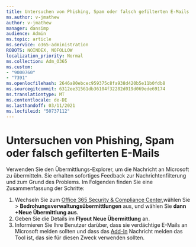 ```yaml
---
title: Untersuchen von Phishing, Spam oder falsch gefilterten E-Mails
ms.author: v-jmathew
author: v-jmathew
manager: dansimp
audience: Admin
ms.topic: article
ms.service: o365-administration
ROBOTS: NOINDEX, NOFOLLOW
localization_priority: Normal
ms.collection: Adm_O365
ms.custom:
- "9000760"
- "7391"
ms.openlocfilehash: 2646a80ebcec959375c8fa938d420b5e11b0fdb8
ms.sourcegitcommit: 6312ee31561db36104f32282d019d069ede69174
ms.translationtype: MT
ms.contentlocale: de-DE
ms.lasthandoff: 03/11/2021
ms.locfileid: "50737112"
---
```

# <a name="investigate-phishing-spam-or-incorrectly-filtered-email"></a>Untersuchen von Phishing, Spam oder falsch gefilterten E-Mails

Verwenden Sie den Übermittlungs-Explorer, um die Nachricht an Microsoft zu übermitteln. Sie erhalten sofortiges Feedback zur Nachrichtenfilterung und zum Grund des Problems. Im Folgenden finden Sie eine Zusammenfassung der Schritte:

1. Wechseln Sie zum [Office 365 Security & Compliance Center,](https://go.microsoft.com/fwlink/p/?linkid=2077143)wählen Sie   >  **Bedrohungsverwaltungsübermittlungen** aus, und wählen Sie **dann +Neue Übermittlung aus.**
2. Geben Sie die Details im **Flyout Neue Übermittlung** an.
3. Informieren Sie Ihre Benutzer darüber, dass sie verdächtige E-Mails an Microsoft melden sollten und dass das [Add-In](https://go.microsoft.com/fwlink/?linkid=2092385) Nachricht melden das Tool ist, das sie für diesen Zweck verwenden sollten.

